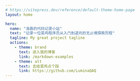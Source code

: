 ```yaml
---
# https://vitepress.dev/reference/default-theme-home-page
layout: home

hero:
  name: "洛霖的代码记录小站"
  text: "记录一位菜鸡程序员从入门到退坑的无止境探索历程"
  tagline: My great project tagline
  actions:
    - theme: brand
      text: 进入我的博客
      link: /markdown-examples
    - theme: alt
      text: 去给菜鸡点个踩
      link: https://github.com/LuminaQAQ
---
```

